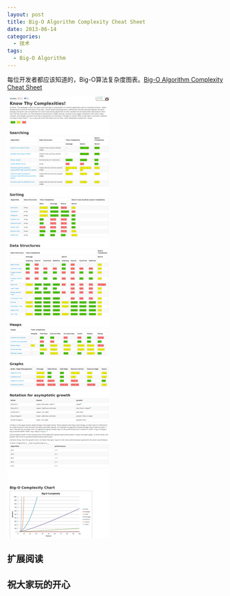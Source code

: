```yaml
---
layout: post
title: Big-O Algorithm Complexity Cheat Sheet
date: 2013-06-14
categories:
  - 技术
tags:
  - Big-O Algorithm
---
```


每位开发者都应该知道的，Big-O算法复杂度图表。[Big-O Algorithm Complexity Cheat Sheet](http://bigocheatsheet.com‎)

![](/img/article/2013-06/15-02.png)

## 扩展阅读


## 祝大家玩的开心

